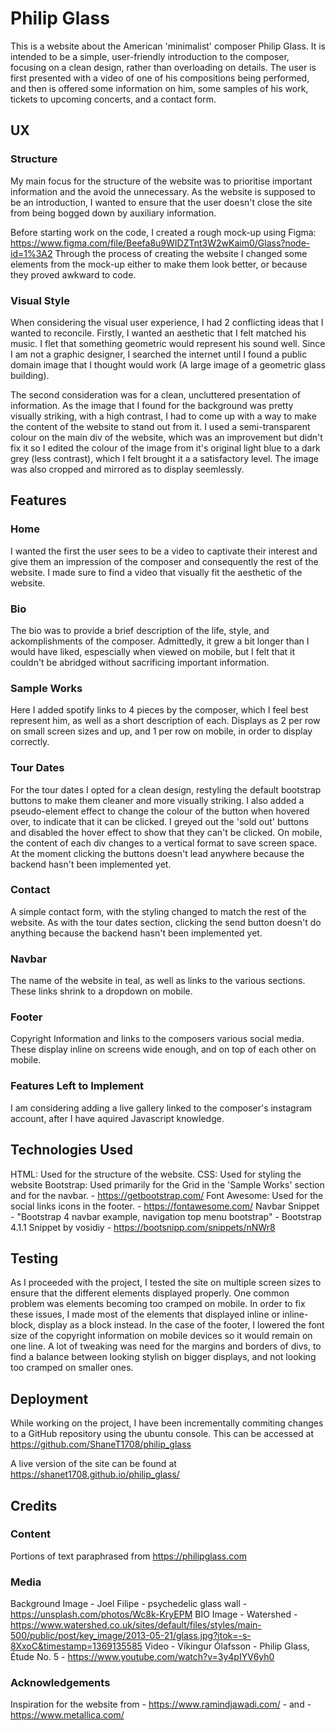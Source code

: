 # Philip Glass

This is a website about the American 'minimalist' composer Philip Glass.
It is intended to be a simple, user-friendly introduction to the composer, focusing on a clean design, rather than overloading on details.
The user is first presented with a video of one of his compositions being performed, and then is offered some information on him, some samples of his work, tickets to upcoming concerts, and a contact form.

 
## UX

### Structure

My main focus for the structure of the website was to prioritise important information and the avoid the unnecessary. 
As the website is supposed to be an introduction, I wanted to ensure that the user doesn't close the site from being bogged down by auxiliary information.

Before starting work on the code, I created a rough mock-up using Figma: https://www.figma.com/file/Beefa8u9WIDZTnt3W2wKaim0/Glass?node-id=1%3A2
Through the process of creating the website I changed some elements from the mock-up either to make them look better, or because they proved awkward to code.

### Visual Style 

When considering the visual user experience, I had 2 conflicting ideas that I wanted to reconcile.
Firstly, I wanted an aesthetic that I felt matched his music. I flet that something geometric would represent his sound well.
Since I am not a graphic designer, I searched the internet until I found a public domain image that I thought would work (A large image of a geometric glass building).

The second consideration was for a clean, uncluttered presentation of information. 
As the image that I found for the background was pretty visually striking, with a high contrast, I had to come up with a way to make the content of the website to stand out from it.
I used a semi-transparent colour on the main div of the website, which was an improvement but didn't fix it so I edited the colour of the image from it's original light blue to a dark grey (less contrast),
which I felt brought it a a satisfactory level. 
The image was also cropped and mirrored as to display seemlessly.

## Features

### Home

I wanted the first the user sees to be a video to captivate their interest and give them an impression of the composer and consequently the rest of the website.
I made sure to find a video that visually fit the aesthetic of the website.

### Bio

The bio was to provide a brief description of the life, style, and ackomplishments of the composer. 
Admittedly, it grew a bit longer than I would have liked, espescially when viewed on mobile, but I felt that it couldn't be abridged without sacrificing important information.

### Sample Works

Here I added spotify links to 4 pieces by the composer, which I feel best represent him, as well as a short description of each.
Displays as 2 per row on small screen sizes and up, and 1 per row on mobile, in order to display correctly.

### Tour Dates

For the tour dates I opted for a clean design, restyling the default bootstrap buttons to make them cleaner and more visually striking. 
I also added a pseudo-element effect to change the colour of the button when hovered over, to indicate that it can be clicked.
I greyed out the 'sold out' buttons and disabled the hover effect to show that they can't be clicked.
On mobile, the content of each div changes to a vertical format to save screen space.
At the moment clicking the buttons doesn't lead anywhere because the backend hasn't been implemented yet.

### Contact

A simple contact form, with the styling changed to match the rest of the website.
As with the tour dates section, clicking the send button doesn't do anything because the backend hasn't been implemented yet.

### Navbar

The name of the website in teal, as well as links to the various sections.
These links shrink to a dropdown on mobile.

### Footer

Copyright Information and links to the composers various social media.
These display inline on screens wide enough, and on top of each other on mobile.

### Features Left to Implement

I am considering adding a live gallery linked to the composer's instagram account, after I have aquired Javascript knowledge.

## Technologies Used

HTML: Used for the structure of the website.
CSS: Used for styling the website
Bootstrap: Used primarily for the Grid in the 'Sample Works' section and for the navbar. - https://getbootstrap.com/
Font Awesome: Used for the social links icons in the footer. - https://fontawesome.com/
Navbar Snippet - "Bootstrap 4 navbar example, navigation top menu bootstrap" - Bootstrap 4.1.1 Snippet by vosidiy - https://bootsnipp.com/snippets/nNWr8

## Testing

As I proceeded with the project, I tested the site on multiple screen sizes to ensure that the different elements displayed properly.
One common problem was elements becoming too cramped on mobile. In order to fix these issues, I made most of the elements that displayed inline or inline-block, display as a block instead.
In the case of the footer, I lowered the font size of the copyright information on mobile devices so it would remain on one line.
A lot of tweaking was need for the margins and borders of divs, to find a balance between looking stylish on bigger displays, and not looking too cramped on smaller ones.

## Deployment

While working on the project, I have been incrementally commiting changes to a GitHub repository using the ubuntu console.
This can be accessed at https://github.com/ShaneT1708/philip_glass

A live version of the site can be found at https://shanet1708.github.io/philip_glass/

## Credits

### Content

Portions of text paraphrased from https://philipglass.com

### Media

Background Image - Joel Filipe - psychedelic glass wall - https://unsplash.com/photos/Wc8k-KryEPM
BIO Image - Watershed - https://www.watershed.co.uk/sites/default/files/styles/main-500/public/post/key_image/2013-05-21/glass.jpg?itok=-s-8XxoC&timestamp=1369135585
Video - Víkingur Ólafsson - Philip Glass, Étude No. 5 - https://www.youtube.com/watch?v=3y4pIYV6yh0

### Acknowledgements

Inspiration for the website from - https://www.ramindjawadi.com/ - and - https://www.metallica.com/
